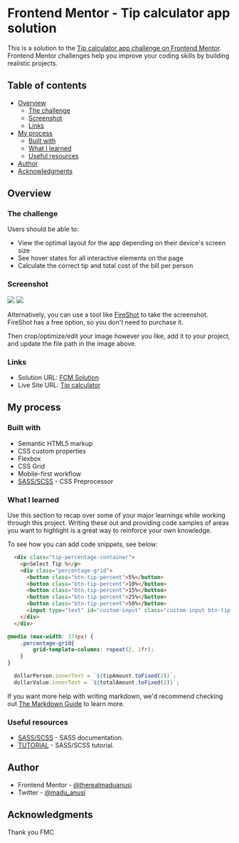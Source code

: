 # Frontend Mentor - Tip calculator app solution

This is a solution to the [Tip calculator app challenge on Frontend Mentor](https://www.frontendmentor.io/challenges/tip-calculator-app-ugJNGbJUX). Frontend Mentor challenges help you improve your coding skills by building realistic projects.

## Table of contents

- [Overview](#overview)
  - [The challenge](#the-challenge)
  - [Screenshot](#screenshot)
  - [Links](#links)
- [My process](#my-process)
  - [Built with](#built-with)
  - [What I learned](#what-i-learned)
  - [Useful resources](#useful-resources)
- [Author](#author)
- [Acknowledgments](#acknowledgments)


## Overview

### The challenge

Users should be able to:

- View the optimal layout for the app depending on their device's screen size
- See hover states for all interactive elements on the page
- Calculate the correct tip and total cost of the bill per person

### Screenshot

![](desktop-design-completed.jpg)
![](mobile-design.jpg)


Alternatively, you can use a tool like [FireShot](https://getfireshot.com/) to take the screenshot. FireShot has a free option, so you don't need to purchase it. 

Then crop/optimize/edit your image however you like, add it to your project, and update the file path in the image above.


### Links

- Solution URL: [FCM Solution](https://www.frontendmentor.io/solutions/tip-calculator-using-js-and-scss-Dla7v6B1YE)
- Live Site URL: [Tip calculator](https://tip-calculator-main-app1.netlify.app/)

## My process

### Built with

- Semantic HTML5 markup
- CSS custom properties
- Flexbox
- CSS Grid
- Mobile-first workflow
- [SASS/SCSS](https://sass-lang.com/guide/) - CSS Preprocessor


### What I learned

Use this section to recap over some of your major learnings while working through this project. Writing these out and providing code samples of areas you want to highlight is a great way to reinforce your own knowledge.

To see how you can add code snippets, see below:

```html
  <div class="tip-percentage-container">
    <p>Select Tip %</p>
    <div class="percentage-grid">
      <button class="btn-tip-percent">5%</button>
      <button class="btn-tip-percent">10%</button>
      <button class="btn-tip-percent">15%</button>
      <button class="btn-tip-percent">25%</button>
      <button class="btn-tip-percent">50%</button>
      <input type="text" id="custom-input" class="custom-input btn-tip-percent" placeholder="Custom">
    </div>
  </div>
```
```scss
@media (max-width: 374px) {
    .percentage-grid{
        grid-template-columns: repeat(2, 1fr);
    }
}
```
```js
  dollarPerson.innerText = `${tipAmount.toFixed(2)}`;
  dollarValue.innerText = `${totalAmount.toFixed(2)}`;
```

If you want more help with writing markdown, we'd recommend checking out [The Markdown Guide](https://www.markdownguide.org/) to learn more.



### Useful resources

- [SASS/SCSS](https://sass-lang.com/guide/) - SASS documentation.
- [TUTORIAL](https://www.w3schools.com/sass/) - SASS/SCSS tutorial.



## Author

- Frontend Mentor - [@therealmaduanusi](https://www.frontendmentor.io/profile/therealmaduanusi)
- Twitter - [@madu_anusi](https://twitter.com/madu_anusi)


## Acknowledgments

Thank you FMC


